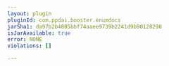 ```yaml
---
layout: plugin
pluginId: com.ppdai.booster.enumdocs
jarSha1: da97b2b4805bbf74aaee9739b2241d9b90128298
isJarAvailable: true
error: NONE
violations: []

---
```

